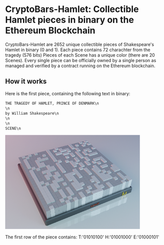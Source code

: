 # CryptoBars-Hamlet: Collectible Hamlet pieces in binary on the Ethereum Blockchain

CryptoBars-Hamlet are 2652 unique collectible pieces of Shakespeare's Hamlet in binary (0 and 1). Each piece contains 72 charachter from the tragedy (576 bits) Pieces of each Scene has a unique color (there are 20 Scenes). Every single piece can be officially owned by a single person as managed and verified by a contract running on the Ethereum blockchain.

## How it works
Here is the first piece, containing the following text in binary:

```
THE TRAGEDY OF HAMLET, PRINCE OF DENMARK\n
\n
by William Shakespeare\n
\n
\n
SCENE\n
```

![sample](images/sample.png)

The first row of the piece contains:
T:'01010100'
H:'01001000'
E:'01000101'
